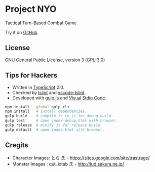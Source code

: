 # Project NYO
Tactical Turn-Based Combat Game

Try it on [GitHub](http://itgacky.github.io/nyo/).

## License
GNU General Public License, version 3 (GPL-3.0)

## Tips for Hackers
- Written in [TypeScript](http://www.typescriptlang.org/) 2.0.
- Checked by [tslint](https://www.npmjs.com/package/tslint) and [vscode-tslint](https://github.com/Microsoft/vscode-tslint/tree/master/tslint).
- Developed with [gulp.js](http://gulpjs.com/) and [Visual Stdio Code](https://code.visualstudio.com/).

```bash
npm install --global gulp-cli
npm install   # install dependencies.
gulp build    # compile ts to js for debug build.
gulp test     # open index-debug.html with browser.
gulp release  # minify js for release build.
gulp default  # open index.html with browser.
```

## Cregits
- Character Images: とら 氏 - https://sites.google.com/site/trastrage/
- Monster Images : qut_ixtab 氏 - http://lud.sakura.ne.jp/
